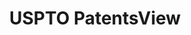 ---
bigquery: https://console.cloud.google.com/bigquery?p=patents-public-data&d=patentsview&page=dataset
citation: Attribution should be given to PatentsView for use, distribution, or derivative
  works.
code: https://github.com/CSSIP-AIR/PatentsView-Code-Snippets/
contributors: USPTO
cost: None
description: 'PatentsView includes US patent data including raw data (summaries, applications,
  pregrant applications), disambugations of inventors and assignees, and inventor
  gender estimates.  Also foreign priority data, # of figures and sheets, and government
  interest statements.'
documentation: https://patentsview.org/query/builder-faqs
last_edit: 04/09/2022, 08:33:57
location: https://patentsview.org/
maintained_by: USPTO
record_creation_timestamp: 12/2/2020 17:20:46
schema_fields:
- disclaimer_date
- disamb_inventor_id_20180528
- name
- gi_statement
- sequence
- disamb_inventor_id_20200331
- category_id
- longitude
- main_group
- title
- reldocno
- group
- disamb_assignee_id_20191231
- name_last
- date
- subclass
- series_code
- action_date
- level_three
- classification_value
- level_two
- classification_status
- id
- rel_id
- num
- abstract
- _102_date
- publication_number
- num_sheets
- num_claims
- f371_date
- symbol_position
- rawassignee_id
- country_transformed
- latlong
- lapse_of_patent
- f102_date
- disamb_inventor_id_20191008
- field_id
- male
- level_one
- applicant_type
- status
- disamb_assignee_id_20190820
- disamb_inventor_id_20200630
- classification_level
- latitude
- ipc_version_indicator
- _371_date
- doctype
- dependent
- application_id
- disamb_assignee_id_20200630
- rule_47
- subsection_id
- num_figures
- disamb_inventor_id_20171226
- disamb_assignee_id_20181127
- section_id
- patent_id
- disamb_inventor_id_20190312
- text
- county
- ipc_class
- disamb_inventor_id_20170808
- organization
- length
- attribution_status
- field_title
- country
- kind
- relkind
- lname
- city
- term_disclaimer
- rawinventor_id
- name_first
- disamb_assignee_id_20191008
- type
- subgroup
- uuid
- disamb_inventor_id_20190820
- subcategory_id
- filename
- deceased
- subgroup_id
- latin_name
- fname
- role
- term_grant
- subclass_id
- disamb_inventor_id_20191231
- variety
- disamb_assignee_id_20190312
- disamb_inventor_id_20171003
- disamb_inventor_id_20201229
- disamb_inventor_id_20170307
- classification_data_source
- number
- male_flag
- disamb_inventor_id_20181127
- lawyer_id
- doc_type
- citation_id
- assignee_id
- location_id
- disamb_assignee_id_20200929
- category
- state_fips
- county_fips
- contract_award_number
- term_extension
- group_id
- withdrawn
- sector_title
- designation
- mainclass_id
- exemplary
- organization_id
- disamb_assignee_id_20200331
- rawlocation_id
- disamb_inventor_id_20200929
- inventor_id
- section
- state
shortname: patentsview
tags:
- disambiguation
- United States
- gender
terms_of_use: Creative Commons Attribution 4.0 International License.
timeframe: 1963-1999
title: USPTO PatentsView
uuid: cf1780b1-e265-4e49-8d1d-83b9cfe0fd9a
---